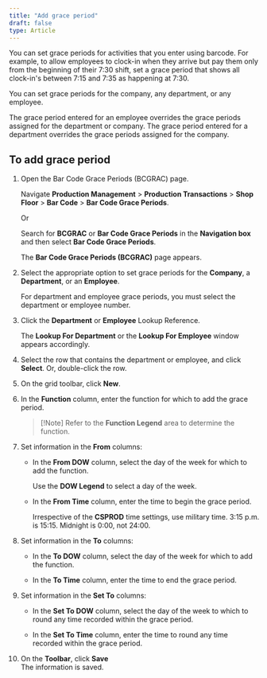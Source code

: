```yaml
---
title: "Add grace period"
draft: false
type: Article
---
```


You can set grace periods for activities that you enter using barcode. For example, to allow employees to clock-in when they arrive but pay them only from the beginning of their 7:30 shift, set a grace period that shows all clock-in's between 7:15 and 7:35 as happening at 7:30.

You can set grace periods for the company, any department, or any employee.

The grace period entered for an employee overrides the grace periods assigned for the department or company. The grace period entered for a department overrides the grace periods assigned for the company.



## To add grace period

1. Open the Bar Code Grace Periods (BCGRAC) page.

    Navigate **Production Management** > **Production Transactions** > **Shop Floor** > **Bar Code** > **Bar Code Grace Periods**.

    Or

    Search for **BCGRAC** or **Bar Code Grace Periods** in the **Navigation box** and then select **Bar Code Grace Periods**.

    The **Bar Code Grace Periods (BCGRAC)** page appears.

2. Select the appropriate option to set grace periods for the **Company**, a **Department**, or an **Employee**.

    For department and employee grace periods, you must select the department or employee number.

3. Click the **Department** or **Employee** Lookup Reference.

    The **Lookup For Department** or the **Lookup For Employee** window appears accordingly.

4. Select the row that contains the department or employee, and click **Select**. Or, double-click the row.

5. On the grid toolbar, click **New**.

6. In the **Function** column, enter the function for which to add the grace period.

    >[!Note] Refer to the **Function Legend** area to determine the function.

7. Set information in the **From** columns:

    - In the **From DOW** column, select the day of the week for which to add the function.

        Use the **DOW Legend** to select a day of the week.

    - In the **From Time** column, enter the time to begin the grace period.

        Irrespective of the **CSPROD** time settings, use military time. 3:15 p.m. is 15:15. Midnight is 0:00, not 24:00.

8. Set information in the **To** columns:

    - In the **To DOW** column, select the day of the week for which to add the function.

    - In the **To Time** column, enter the time to end the grace period.

9. Set information in the **Set To** columns:

    - In the **Set To DOW** column, select the day of the week to which to round any time recorded within the grace period.

    - In the **Set To Time** column, enter the time to round any time recorded within the grace period.

10. On the **Toolbar**, click **Save** <br> The information is saved.

​